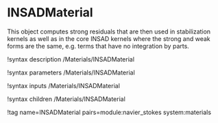 # INSADMaterial

This object computes strong residuals that are then used in stabilization
kernels as well as in the core INSAD kernels where the strong and weak forms are
the same, e.g. terms that have no integration by parts.

!syntax description /Materials/INSADMaterial

!syntax parameters /Materials/INSADMaterial

!syntax inputs /Materials/INSADMaterial

!syntax children /Materials/INSADMaterial

!tag name=INSADMaterial pairs=module:navier_stokes system:materials
